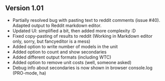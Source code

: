 ## Version 1.01
- Partially resolved bug with pasting text to reddit comments (issue #40). Adapted output to Reddit markdown editor.
- Updated UI: simplified a bit, then added more complexity :D
- Fixed copy-pasting of results to reddit (Working in Markdown editor only, sorry, but fancyeditor is a mess)
- Added option to write number of models in the unit
- Added option to count and show secondaries
- Added different output formats (including WTC)
- Added option to remove unit costs (well, someone asked)
- Debug info about secondaries is now shown in browser console.log (PRO-mode, ha)